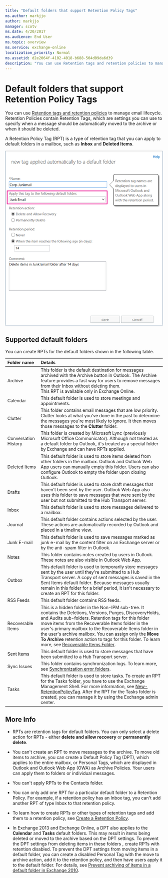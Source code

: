 ```yaml
---
title: "Default folders that support Retention Policy Tags"
ms.author: markjjo
author: markjjo
manager: scotv
ms.date: 4/20/2017
ms.audience: End User
ms.topic: overview
ms.service: exchange-online
localization_priority: Normal
ms.assetid: d2e2064f-4102-4018-b688-504d09da6d39
description: "You can use Retention tags and retention policies to manage email lifecycle. Retention Policies contain Retention Tags, which are settings you can use to specify when a message should be automatically moved to the archive or when it should be deleted."
---
```


# Default folders that support Retention Policy Tags

You can use [Retention tags and retention policies](retention-tags-and-policies.md) to manage email lifecycle. Retention Policies contain Retention Tags, which are settings you can use to specify when a message should be automatically moved to the archive or when it should be deleted. 
  
A Retention Policy Tag (RPT) is a type of retention tag that you can apply to default folders in a mailbox, such as **Inbox** and **Deleted Items**.
  
![Create a Retention Policy Tag (RPT)](../../media/EXO_Retention_DefaultFolders_CreateRPT.png)
  
## Supported default folders

You can create RPTs for the default folders shown in the following table.
  
|**Folder name**|**Details**|
|:-----|:-----|
|Archive  <br/> |This folder is the default destination for messages archived with the Archive button in Outlook. The Archive feature provides a fast way for users to remove messages from their Inbox without deleting them.  <br/> This RPT is available only in Exchange Online.  <br/> |
|Calendar  <br/> |This default folder is used to store meetings and appointments.  <br/> |
|Clutter  <br/> |This folder contains email messages that are low priority. Clutter looks at what you've done in the past to determine the messages you're most likely to ignore. It then moves those messages to the **Clutter** folder.  <br/> |
|Conversation History  <br/> |This folder is created by Microsoft Lync (previously Microsoft Office Communicator). Although not treated as a default folder by Outlook, it's treated as a special folder by Exchange and can have RPTs applied.  <br/> |
|Deleted Items  <br/> |This default folder is used to store items deleted from other folders in the mailbox. Outlook and Outlook Web App users can manually empty this folder. Users can also configure Outlook to empty the folder upon closing Outlook.  <br/> |
|Drafts  <br/> |This default folder is used to store draft messages that haven't been sent by the user. Outlook Web App also uses this folder to save messages that were sent by the user but not submitted to the Hub Transport server.  <br/> |
|Inbox  <br/> |This default folder is used to store messages delivered to a mailbox.  <br/> |
|Journal  <br/> |This default folder contains actions selected by the user. These actions are automatically recorded by Outlook and placed in a timeline view.  <br/> |
|Junk E-mail  <br/> |This default folder is used to save messages marked as junk e-mail by the content filter on an Exchange server or by the anti-spam filter in Outlook.  <br/> |
|Notes  <br/> |This folder contains notes created by users in Outlook. These notes are also visible in Outlook Web App.  <br/> |
|Outbox  <br/> |This default folder is used to temporarily store messages sent by the user until they're submitted to a Hub Transport server. A copy of sent messages is saved in the Sent Items default folder. Because messages usually remain in this folder for a brief period, it isn't necessary to create an RPT for this folder.  <br/> |
|RSS Feeds  <br/> |This default folder contains RSS feeds.  <br/> |
|Recoverable Items  <br/> |This is a hidden folder in the Non-IPM sub-tree. It contains the Deletions, Versions, Purges, DiscoveryHolds, and Audits sub-folders. Retention tags for this folder move items from the Recoverable Items folder in the user's primary mailbox to the Recoverable Items folder in the user's archive mailbox. You can assign only the **Move To Archive** retention action to tags for this folder. To learn more, see [Recoverable Items Folder](http://technet.microsoft.com/library/efc48fb4-2ed8-4d05-93af-f3505fbc389d.aspx).  <br/> |
|Sent Items  <br/> |This default folder is used to store messages that have been submitted to a Hub Transport server.  <br/> |
|Sync Issues  <br/> |This folder contains synchronization logs. To learn more, see [Synchronization error folders](https://go.microsoft.com/fwlink/p/?linkId=198215).  <br/> |
|Tasks  <br/> |This default folder is used to store tasks. To create an RPT for the Tasks folder, you have to use the Exchange Management Shell. For more information, see [New-RetentionPolicyTag](http://technet.microsoft.com/library/3f047d2e-1171-4f53-9b7e-e1625c954325.aspx). After the RPT for the Tasks folder is created, you can manage it by using the Exchange admin center.  <br/> |
   
## More Info

- RPTs are retention tags for default folders. You can only select a delete action for RPTs - either **delete and allow recovery** or **permanently delete**. 
    
- You can't create an RPT to move messages to the archive. To move old items to archive, you can create a Default Policy Tag (DPT), which applies to the entire mailbox, or Personal Tags, which are displayed in Outlook and Outlook Web App (OWA) as Archive Policies. Your users can apply them to folders or individual messages. 
    
- You can't apply RPTs to the Contacts folder.
    
- You can only add one RPT for a particular default folder to a Retention Policy. For example, if a retention policy has an Inbox tag, you can't add another RPT of type Inbox to that retention policy.
    
- To learn how to create RPTs or other types of retention tags and add them to a retention policy, see [Create a Retention Policy](create-a-retention-policy.md).
    
- In Exchange 2013 and Exchange Online, a DPT also applies to the **Calendar** and **Tasks** default folders. This may result in items being deleted or moved to the archive based on the DPT settings. To prevent the DPT settings from deleting items in these folders , create RPTs with retention disabled. To prevent the DPT settings from moving items in a default folder, you can create a disabled Personal Tag with the move to archive action, add it to the retention policy, and then have users apply it to the default folder. For details, see [Prevent archiving of items in a default folder in Exchange 2010](https://go.microsoft.com/fwlink/?LinkId=511071).
    

